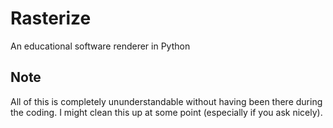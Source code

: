 # Rasterize
An educational software renderer in Python

## Note

All of this is completely ununderstandable without having been there during the coding. I might clean this up at some point (especially if you ask nicely).
